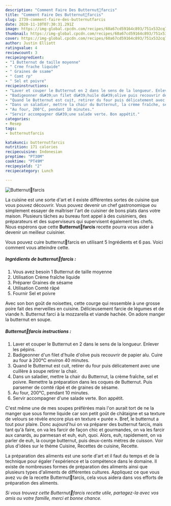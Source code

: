 ```yaml
---
description: "Comment Faire Des Butternut🌰farcis"
title: "Comment Faire Des Butternut🌰farcis"
slug: 2739-comment-faire-des-butternutfarcis
date: 2020-11-10T07:30:31.291Z
image: https://img-global.cpcdn.com/recipes/60a67cd59164c893/751x532cq70/butternut🌰farcis-photo-principale-de-la-recette.jpg
thumbnail: https://img-global.cpcdn.com/recipes/60a67cd59164c893/751x532cq70/butternut🌰farcis-photo-principale-de-la-recette.jpg
cover: https://img-global.cpcdn.com/recipes/60a67cd59164c893/751x532cq70/butternut🌰farcis-photo-principale-de-la-recette.jpg
author: Justin Elliott
ratingvalue: 4
reviewcount: 3
recipeingredient:
- "1 Butternut de taille moyenne"
- " Crme frache liquide"
- " Graines de ssame"
- " Comt rp"
- " Sel et poivre"
recipeinstructions:
- "Laver et couper le Butternut en 2 dans le sens de la longueur. Enlever les pépins."
- "Badigeonner d&#39;un filet d&#39;huile d&#39;olive puis recouvrir de papier alu. Cuire au four à 200°C environ 40 minutes."
- "Quand le Butternut est cuit, retirer du four puis délicatement avec une cuillère à soupe retirer la chair."
- "Dans un saladier, mettre la chair du Butternut, la crème fraîche, sel et poivre. Remettre la préparation dans les coques de Butternut. Puis parsemer de comté râpé et de graines de sésame."
- "Au four, 200°C, pendant 10 minutes."
- "Servir accompagner d&#39;une salade verte. Bon appétit."
categories:
- Resep
tags:
- butternutfarcis

katakunci: butternutfarcis 
nutrition: 171 calories
recipecuisine: Indonesian
preptime: "PT30M"
cooktime: "PT49M"
recipeyield: "2"
recipecategory: Lunch

---
```



![Butternut🌰farcis](https://img-global.cpcdn.com/recipes/60a67cd59164c893/751x532cq70/butternut🌰farcis-photo-principale-de-la-recette.jpg)

La cuisine est une sorte d'art et il existe différentes sortes de cuisine que vous pouvez découvrir. Vous pouvez devenir un chef gastronomique ou simplement essayer de maîtriser l'art de cuisiner de bons plats dans votre maison. Plusieurs tâches au bureau font appel à des cuisiniers, des préparateurs et des superviseurs qui supervisent également les chefs. Nous espérons que cette <strong> Butternut🌰farcis </strong> recette pourra vous aider à devenir un meilleur cuisinier.

<!--inarticleads1-->

Vous pouvez cuire butternut🌰farcis en utilisant 5 Ingrédients et 6 pas. Voici comment vous atteindre cette.

##### Ingrédients de butternut🌰farcis :

1. Vous avez besoin 1 Butternut de taille moyenne
1. Utilisation  Crème fraîche liquide
1. Préparer  Graines de sésame
1. Utilisation  Comté râpé
1. Fournir  Sel et poivre


Avec son bon goût de noisettes, cette courge qui ressemble à une grosse poire fait des merveilles en cuisine. Délicieusement farcie de légumes et de viande h. Butternut farci à la mozzarella et viande hachée. On adore manger la butternut en soupe. 

<!--inarticleads2-->

##### Butternut🌰farcis instructions :

1. Laver et couper le Butternut en 2 dans le sens de la longueur. Enlever les pépins.
1. Badigeonner d&#39;un filet d&#39;huile d&#39;olive puis recouvrir de papier alu. Cuire au four à 200°C environ 40 minutes.
1. Quand le Butternut est cuit, retirer du four puis délicatement avec une cuillère à soupe retirer la chair.
1. Dans un saladier, mettre la chair du Butternut, la crème fraîche, sel et poivre. Remettre la préparation dans les coques de Butternut. Puis parsemer de comté râpé et de graines de sésame.
1. Au four, 200°C, pendant 10 minutes.
1. Servir accompagner d&#39;une salade verte. Bon appétit.


C&#39;est même une de mes soupes préférées mais l&#39;on aurait tort de ne la manger que sous forme liquide car son petit goût de châtaigne et sa texture de velours se révèle encore plus en texture « purée ». Bref, le butternut a tout pour plaire. Donc aujourd&#39;hui on va préparer des butternut farcis, mais tant qu&#39;à faire, on va les farcir de façon chic et gourmandes, on va les farcir aux canards, au parmesan et euh, euh, quoi. Alors, euh, rapidement, on va parler de euh, la courge butternut, puis deux-cents mètres de cuisson. Voir plus d&#39;idées sur le thème Cuisine, Recettes de cuisine, Recette. 

<!--inarticleads1-->

<p>
La préparation des aliments est une sorte d'art et il faut du temps et de la technique pour égaler l'expérience et la compétence dans le domaine. Il existe de nombreuses formes de préparation des aliments ainsi que plusieurs types d'aliments de différentes cultures. Appliquez ce que vous avez vu de la recette Butternut🌰farcis, cela vous aidera dans vos efforts de préparation des aliments.
</p>

<p>
<i>Si vous trouvez cette Butternut🌰farcis recette utile, partagez-la avec vos amis ou votre famille, merci et bonne chance.</i>
</p>
